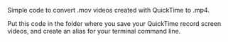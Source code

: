 Simple code to convert .mov videos created with QuickTime to .mp4.

Put this code in the folder where you save your QuickTime record screen videos,
and create an alias for your terminal command line.